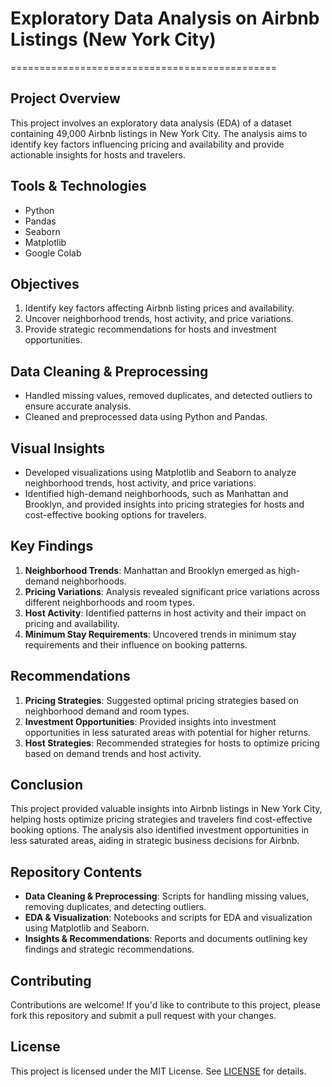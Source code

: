 # Exploratory Data Analysis on Airbnb Listings (New York City)
==============================================

## Project Overview
This project involves an exploratory data analysis (EDA) of a dataset containing 49,000 Airbnb listings in New York City. The analysis aims to identify key factors influencing pricing and availability and provide actionable insights for hosts and travelers.

## Tools & Technologies
* Python
* Pandas
* Seaborn
* Matplotlib
* Google Colab

## Objectives
1. Identify key factors affecting Airbnb listing prices and availability.
2. Uncover neighborhood trends, host activity, and price variations.
3. Provide strategic recommendations for hosts and investment opportunities.

## Data Cleaning & Preprocessing
* Handled missing values, removed duplicates, and detected outliers to ensure accurate analysis.
* Cleaned and preprocessed data using Python and Pandas.

## Visual Insights
* Developed visualizations using Matplotlib and Seaborn to analyze neighborhood trends, host activity, and price variations.
* Identified high-demand neighborhoods, such as Manhattan and Brooklyn, and provided insights into pricing strategies for hosts and cost-effective booking options for travelers.

## Key Findings
1. **Neighborhood Trends**: Manhattan and Brooklyn emerged as high-demand neighborhoods.
2. **Pricing Variations**: Analysis revealed significant price variations across different neighborhoods and room types.
3. **Host Activity**: Identified patterns in host activity and their impact on pricing and availability.
4. **Minimum Stay Requirements**: Uncovered trends in minimum stay requirements and their influence on booking patterns.

## Recommendations
1. **Pricing Strategies**: Suggested optimal pricing strategies based on neighborhood demand and room types.
2. **Investment Opportunities**: Provided insights into investment opportunities in less saturated areas with potential for higher returns.
3. **Host Strategies**: Recommended strategies for hosts to optimize pricing based on demand trends and host activity.

## Conclusion
This project provided valuable insights into Airbnb listings in New York City, helping hosts optimize pricing strategies and travelers find cost-effective booking options. The analysis also identified investment opportunities in less saturated areas, aiding in strategic business decisions for Airbnb.

## Repository Contents
* **Data Cleaning & Preprocessing**: Scripts for handling missing values, removing duplicates, and detecting outliers.
* **EDA & Visualization**: Notebooks and scripts for EDA and visualization using Matplotlib and Seaborn.
* **Insights & Recommendations**: Reports and documents outlining key findings and strategic recommendations.

## Contributing
Contributions are welcome! If you'd like to contribute to this project, please fork this repository and submit a pull request with your changes.

## License
This project is licensed under the MIT License. See [LICENSE](LICENSE) for details.
